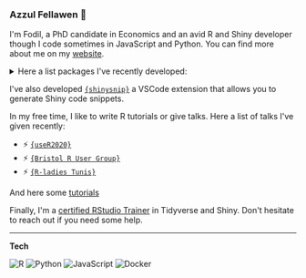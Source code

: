 
### Azzul Fellawen 👋 

I'm Fodil, a PhD candidate in Economics and an avid R and Shiny developer though I code sometimes in JavaScript and Python. You can find more about me on my [website](https://ihaddadenfodil.com/).

<details>
<summary>
Here a list packages I've recently developed: 
</summary>
  
 ### R
 ***

+ 📦 [`{ralger}`](https://github.com/feddelegrand7/ralger)
+ 📦 [`{BARIS}`](https://github.com/feddelegrand7/BARIS)
+ 📦 [`{farrell}`](https://github.com/feddelegrand7/farrell)
+ 📦 [`{GomoGomonoMi}`](https://github.com/feddelegrand7/GomoGomonoMi)
+ 📦 [`{scrollrevealR}`](https://github.com/feddelegrand7/scrollrevealR)
+ 📦 [`{batata}`](https://github.com/feddelegrand7/batata)
+ 📦 [`{algo}`](https://github.com/feddelegrand7/algo)
+ 📦 [`{mailtoR}`](https://github.com/feddelegrand7/mailtoR)
+ 📦 [`{Rnightly}`](https://github.com/feddelegrand7/Rnightly)
+ 📦 [`{corazon}`](https://github.com/feddelegrand7/corazon)
+ 📦 [`{bubblyr}`](https://github.com/feddelegrand7/bubblyr)
+ 📦 [`{pivta}`](https://github.com/feddelegrand7/pivta)
+ 📦 [`{fabricerin}`](https://github.com/feddelegrand7/fabricerin)
+ 📦 [`{rintimg}`](https://github.com/feddelegrand7/rintimg)
+ 📦 [`{creature}`](https://github.com/feddelegrand7/creature)
+ 📦 [`{flipdownr}`](https://github.com/feddelegrand7/flipdownr)
+ 📦 [`{radous}`](https://github.com/feddelegrand7/radous)
+ 📦 [`{savonliquide}`](https://github.com/feddelegrand7/savonliquide)


### Python
***

+ 📦 [`{pygouv}`](https://pypi.org/project/pygouv/)

</details>

I've also developed [`{shinysnip}`](https://marketplace.visualstudio.com/items?itemName=Mohamed-El-Fodil-Ihaddaden.shinysnip) a VSCode extension that allows you to generate Shiny code snippets.


In my free time, I like to write R tutorials or give talks. Here a list of talks I've given recently: 

+ ⚡ [`{useR2020}`](https://www.youtube.com/watch?v=OHi6E8jegQg)
+ ⚡ [`{Bristol R User Group}`](https://www.youtube.com/watch?v=84g6NDDGiZw&feature=youtu.be)
+ ⚡ [`{R-ladies Tunis}`](https://www.youtube.com/watch?v=sRmsyE3edDI)

And here some [tutorials](https://ihaddadenfodil.com/#posts)

Finally, I'm a [certified RStudio Trainer](https://education.rstudio.com/trainers/) in Tidyverse and Shiny. Don't hesitate to reach out if you need some help. 

***
__Tech__

![R](https://commons.wikimedia.org/wiki/File:R_logo.svg)
![Python](https://img.shields.io/badge/-Python-yellow?style=flat-square&logo=python&link=https://github.com/feddelegrand7/)
![JavaScript](https://img.shields.io/badge/-JavaScript-black?style=flat-square&logo=javascript&link=https://github.com/feddelegrand7/)
![Docker](https://img.shields.io/badge/-Docker-grey?style=flat-square&logo=docker&link=https://github.com/feddelegrand7/)

